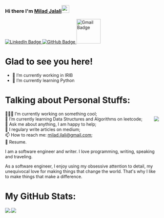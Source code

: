  
### Hi there I'm <a href="https://github.com/miladjalali1364" rel="nofollow">Milad Jalali</a><img src="https://camo.githubusercontent.com/e8e7b06ecf583bc040eb60e44eb5b8e0ecc5421320a92929ce21522dbc34c891/68747470733a2f2f6d656469612e67697068792e636f6d2f6d656469612f6876524a434c467a6361737252346961377a2f67697068792e676966" data-canonical-src="https://media.giphy.com/media/hvRJCLFzcasrR4ia7z/giphy.gif" style="max-width: 100%;" width="25px"> 


<div id="badges">
  <a href="https://www.linkedin.com/in/milad-jalali/">
    <img src="https://img.shields.io/badge/LinkedIn-blue?style=for-the-badge&logo=linkedin&logoColor=white" alt="LinkedIn Badge"/>
  </a>
<!--   <a href="your-youtube-URL">
    <img src="https://img.shields.io/badge/YouTube-red?style=for-the-badge&logo=youtube&logoColor=white" alt="Youtube Badge"/>
  </a> -->

  <a href="  https://www.github.com/miladjalali1364">
    <img src="https://img.shields.io/badge/GitHub-000000?style=for-the-badge&logo=GitHub&logoColor=white"  alt="GitHub  Badge"/>
  </a>
  
  <a href="mailto:milad.jlali@gmail.com">
    <img src="https://camo.githubusercontent.com/d8c844d09b19361504723786ccdc5eee21d71a9e3593654b90d70414817779d3/68747470733a2f2f696d672e736869656c64732e696f2f62616467652f2d476d61696c2d7265643f7374796c653d666c6174266c6f676f3d676d61696c266c6f676f436f6c6f723d7768697465266c696e6b3d72657a61616d696e69726f79616c40676d61696c2e636f6d" alt="Gmail Badge" data-canonical-src="https://img.shields.io/badge/-Gmail-red?style=flat&amp;logo=gmail&amp;logoColor=white&amp;link=milad.jlali@gmail.com" style="max-width: 100%;" width="79.5px" Badge"/>
  </a>
</div>
 


# Glad to see you here!

- 🔭 I’m currently working in IRIB                           
- 🌱 I’m currently learning Python

# Talking about Personal Stuffs:

👨🏻‍💻 I’m currently working on something cool;</br> <a  >
<img align="right" src="https://raw.githubusercontent.com/Gapur/Gapur/master/coding.gif" />
</a>
🚀 I’m currently learning Data Structures and Algorithms on leetcode;</br>
💬 Ask me about anything, I am happy to help; </br>
📝 I regulary write articles on medium;</br>
📫 How to reach me: milad.jlali@gmail.com;</br>
📝 Resume.

I am a software engineer and writer. I love programming, writing, speaking and traveling.

As a software engineer, I enjoy using my obsessive attention to detail, my unequivocal love for making things that change the world. That's why I like to make things that make a difference.

# My GitHub Stats:
 
 <a href="https://github.com/miladjalali1364 ">
<img align="center" src="https://github-readme-stats.vercel.app/api?username=miladjalali1364&show_icons=true&count_private=true&include_all_commits=true&theme=default" />
</a>

<a href="https://github.com/miladjalali1364">
<img align="center" src="https://github-readme-stats.vercel.app/api/top-langs/?username=miladjalali1364&theme=default" />
</a>
 

<!--
**miladjalali1364/miladjalali1364** is a ✨ _special_ ✨ repository because its `README.md` (this file) appears on your GitHub profile.

 ![Anurag's GitHub stats](https://github-readme-stats.vercel.app/api?username=miladjalali1364&theme=highcontrast&hide=contribs,prs)

 <div id="header" align="center">
  <img src="https://media.giphy.com/media/M9gbBd9nbDrOTu1Mqx/giphy.gif" width="100"/>
</div>

<h1>
  hey there
  <img src="https://media.giphy.com/media/hvRJCLFzcasrR4ia7z/giphy.gif" width="30px"/>
</h1>
                                                                                   
Here are some ideas to get you started:

- 🔭 I’m currently working on IRIB
- 🌱 I’m currently learning Python
- 👯 I’m looking to collaborate on ...
- 🤔 I’m looking for help with ...
- 💬 Ask me about ...
- 📫 How to reach me: ...
- 😄 Pronouns: ...
- ⚡ Fun fact: ...
-->
